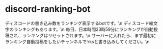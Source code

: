 # discord-ranking-bot
ディスコードの書き込み数をランキング表示するbotです。\n
ディスコード絵文字のランキングもあります。\n
毎日、日本時間23時59分にランキングが自動投稿され、ランキングはリセットされます。\n
サーバーに入れたら、まず最初にランキング自動投稿をしたいチャンネルで!rksと書き込みしてください。\n
